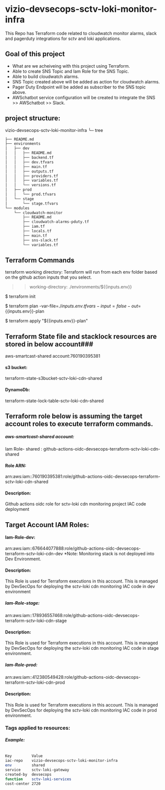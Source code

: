 # vizio-devsecops-sctv-loki-monitor-infra
This Repo has Terraform code related to cloudwatch monitor alarms, slack and pagerduty integrations for sctv and loki applications.

## Goal of this project
* What are we acheiveing with this project using Terraform.
* Able to create SNS Topic and Iam Role for the SNS Topic.
* Able to build cloudwatch alarms.
* SNS Topic created above will be added as action for cloudwatch alarms.
* Pager Duty Endpoint will be added as subscriber to the SNS topic above.
* AWSchatbot service configuration will be created to integrate the SNS >> AWSchatbot >> Slack.

## project structure:
vizio-devsecops-sctv-loki-monitor-infra
╰─ tree

```bash                                                             
├── README.md
├── environments
│   ├── dev
│   │   ├── README.md
│   │   ├── backend.tf
│   │   ├── dev.tfvars
│   │   ├── main.tf
│   │   ├── outputs.tf
│   │   ├── providers.tf
│   │   ├── variables.tf
│   │   └── versions.tf
│   ├── prod
│   │   └── prod.tfvars
│   └── stage
│       └── stage.tfvars
└── modules
    └── cloudwatch-monitor
        ├── README.md
        ├── cloudwatch-alarms-pduty.tf
        ├── iam.tf
        ├── locals.tf
        ├── main.tf
        ├── sns-slack.tf
        └── variables.tf
```

## Terraform Commands
terraform working directory: Terraform will run from each env folder based on the github action inputs that you select.
   >> working-directory: ./environments/${{inputs.env}}

$ terraform init

$ terraform plan -var-file=./${{inputs.env}}.tfvars  -input=false  -out=${{inputs.env}}-plan

$ terraform apply "${{inputs.env}}-plan"

## Terraform State file and stacklock resources are stored in below account###
aws-smartcast-shared account:760190395381

#### s3 bucket:
terraform-state-s3bucket-sctv-loki-cdn-shared

#### DynamoDb:
terraform-state-lock-table-sctv-loki-cdn-shared



## Terraform role below is assuming the target account roles to execute terraform commands.

##### aws-smartcast-shared account:
Iam Role- shared : github-actions-oidc-devsecops-terraform-sctv-loki-cdn-shared
#### Role ARN:
 arn:aws:iam::760190395381:role/github-actions-oidc-devsecops-terraform-sctv-loki-cdn-shared

#### Description: 
Github actions oidc role for sctv-loki  cdn monitoring project IAC code deployment

## Target Account IAM Roles:

#### Iam-Role-dev: 
arn:aws:iam::676644077888:role/github-actions-oidc-devsecops-terraform-sctv-loki-cdn-dev
*Note: Monitoring stack is not deployed into Dev Environment.

#### Description:
This Role is used for Terraform executions in this account. This is managed by DevSecOps for deploying the sctv-loki  cdn monitoring  IAC code in dev environment

##### Iam-Role-stage: 
arn:aws:iam::178936557468:role/github-actions-oidc-devsecops-terraform-sctv-loki-cdn-stage

#### Description:
This Role is used for Terraform executions in this account. This is managed by DevSecOps for deploying the sctv-loki cdn monitoring IAC code in stage environment.

##### Iam-Role-prod:  
arn:aws:iam::412380549428:role/github-actions-oidc-devsecops-terraform-sctv-loki-cdn-prod

#### Description:
This Role is used for Terraform executions in this account. This is managed by DevSecOps for deploying the sctv-loki cdn monitoring IAC code in prod environment.


### Tags applied to resources:
##### Example:
```bash

Key         Value
iac-repo	vizio-devsecops-sctv-loki-monitor-infra
env	        shared
service	    sctv-loki-gateway
created-by	devsecops
function	sctv-loki-services
cost-center	2720
```